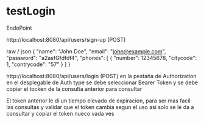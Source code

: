 # testLogin
EndoPoint

http://localhost:8080/api/users/sign-up (POST)

raw / json
{
    "name": "John Doe",
    "email": "john@example.com",
    "password": "a2asfGfdfdf4",
    "phones": [
        {
            "number": 12345678,
            "citycode": 1,
            "contrycode": "57"
        }
    ]
}

http://localhost:8080/api/users/login (POST)
en la pestaña de Authorization en el desplegable de Auth type se debe seleccionar Bearer Token y se debe copiar el tocken de la consulta anterior para consultar

El token anterior le di un tiempo elevado de expiracion, para ser mas facil las consultas y validar que el token cambia segun el uso asi solo se le da a consultar y copiar el token nueco vada ves

